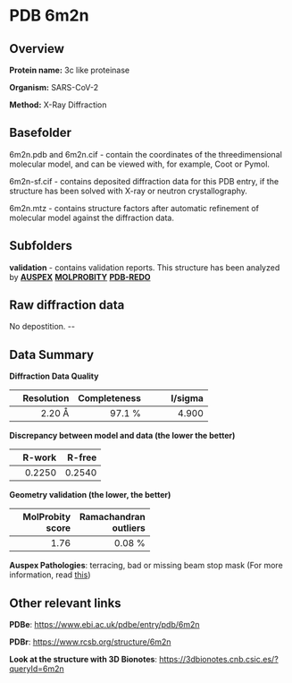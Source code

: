 # PDB 6m2n

## Overview

**Protein name:** 3c like proteinase

**Organism:** SARS-CoV-2

**Method:** X-Ray Diffraction

## Basefolder

6m2n.pdb and 6m2n.cif - contain the coordinates of the threedimensional molecular model, and can be viewed with, for example, Coot or Pymol.

6m2n-sf.cif - contains deposited diffraction data for this PDB entry, if the structure has been solved with X-ray or neutron crystallography.

6m2n.mtz - contains structure factors after automatic refinement of molecular model against the diffraction data.

## Subfolders





**validation** - contains validation reports. This structure has been analyzed by [**AUSPEX**](https://github.com/thorn-lab/coronavirus_structural_task_force/tree/master/pdb/3c_like_proteinase/SARS-CoV-2/6m2n/validation/auspex)  [**MOLPROBITY**](https://github.com/thorn-lab/coronavirus_structural_task_force/tree/master/pdb/3c_like_proteinase/SARS-CoV-2/6m2n/validation/molprobity) [**PDB-REDO**](https://github.com/thorn-lab/coronavirus_structural_task_force/blob/master/pdb/3c_like_proteinase/SARS-CoV-2/6m2n/validation/Xtriage_output.log) 

## Raw diffraction data

No depostition. --<br> 

## Data Summary
**Diffraction Data Quality**

|   | Resolution | Completeness| I/sigma |
|---|-------------:|----------------:|--------------:|
|   |2.20 Å|97.1  %|<img width=50/>4.900|

**Discrepancy between model and data (the lower the better)**

|   | **R-work**| **R-free**   
|---|-------------:|----------------:|           
||  0.2250|  0.2540|

**Geometry validation (the lower, the better)**

|   |**MolProbity<br>score**| **Ramachandran<br>outliers** 
|---|-------------:|----------------:|
||  1.76|  0.08 %|

**Auspex Pathologies**: terracing, bad or missing beam stop mask (For more information, read [this](https://github.com/thorn-lab/coronavirus_structural_task_force/blob/master/pdb/3c_like_proteinase/SARS-CoV-2/6m2n/validation/auspex/6m2n_auspex_comments.txt))

 



## Other relevant links 
**PDBe**:  https://www.ebi.ac.uk/pdbe/entry/pdb/6m2n
 
**PDBr**: https://www.rcsb.org/structure/6m2n 

**Look at the structure with 3D Bionotes**: https://3dbionotes.cnb.csic.es/?queryId=6m2n

